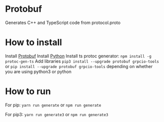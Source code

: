 # Protobuf

Generates C++ and TypeScript code from protocol.proto

# How to install

Install [Protobuf](https://grpc.io/docs/protoc-installation/)
Install [Python](https://www.python.org/downloads/)
Install ts protoc generator: `npm install -g protoc-gen-ts`
Add libraries `pip3 install --upgrade protobuf grpcio-tools` or `pip install --upgrade protobuf grpcio-tools` depending on whether you are using python3 or python

# How to run

For pip:
`yarn run generate` or `npm run generate`

For pip3:
`yarn run generate3` or `npm run generate3`
